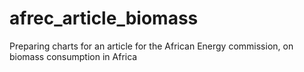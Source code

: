 # afrec_article_biomass
Preparing charts for an article for the African Energy commission, on biomass consumption in Africa
